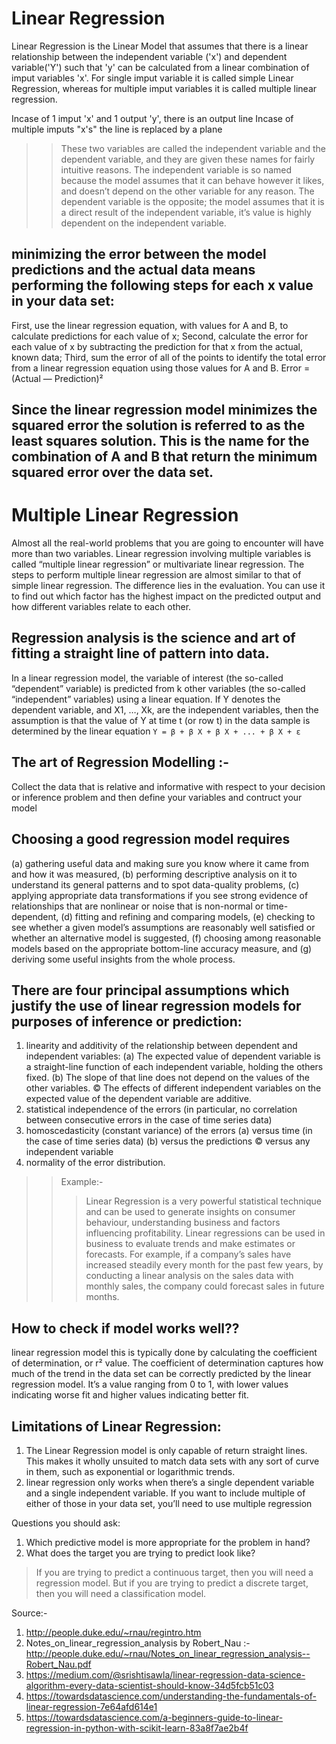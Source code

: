 # Linear Regression

Linear Regression is the Linear Model that assumes that there is a linear relationship between the independent variable ('x') and dependent variable('Y') such that 'y' can be calculated from a linear combination of imput variables 'x'.
For single imput variable it is called simple Linear Regression, whereas for multiple imput variables it is called multiple linear regression.

Incase of 1 imput 'x' and 1 output 'y', there is an output line
Incase of multiple imputs "x's" the line is replaced by a plane

>>These two variables are called the independent variable and the dependent variable, and they are given these names for fairly intuitive reasons. The independent variable is so named because the model assumes that it can behave however it likes, and doesn’t depend on the other variable for any reason. The dependent variable is the opposite; the model assumes that it is a direct result of the independent variable, it’s value is highly dependent on the independent variable.

## minimizing the error between the model predictions and the actual data means performing the following steps for each x value in your data set:
First, use the linear regression equation, with values for A and B, to calculate predictions for each value of x;
Second, calculate the error for each value of x by subtracting the prediction for that x from the actual, known data;
Third, sum the error of all of the points to identify the total error from a linear regression equation using those values for A and B.
Error = (Actual — Prediction)²

## Since the linear regression model minimizes the squared error the solution is referred to as the least squares solution. This is the name for the combination of A and B that return the minimum squared error over the data set.

# Multiple Linear Regression
Almost all the real-world problems that you are going to encounter will have more than two variables. Linear regression involving multiple variables is called “multiple linear regression” or multivariate linear regression. The steps to perform multiple linear regression are almost similar to that of simple linear regression. The difference lies in the evaluation. You can use it to find out which factor has the highest impact on the predicted output and how different variables relate to each other.

## Regression analysis is the science and art of fitting a straight line of pattern into data.
In a linear regression model, the variable of interest (the so-called “dependent” variable) is predicted from k
other variables (the so-called “independent” variables) using a linear equation. If Y denotes the
dependent variable, and X1, …, Xk, are the independent variables, then the assumption is that the
value of Y at time t (or row t) in the data sample is determined by the linear equation
`Y = β + β X + β X + ... + β X + ε`

## The art of Regression Modelling :-
Collect the data that is relative and informative with respect to your decision or inference problem and then define your variables and contruct your model 

## Choosing a good regression model requires 
(a) gathering useful data and making sure you know where it came from and how it was measured, 
(b) performing descriptive analysis on it to understand its general patterns and to spot data-quality problems, 
(c) applying appropriate data transformations if you see strong evidence of relationships that are nonlinear or noise that is non-normal or time-dependent, 
(d) fitting and refining and comparing models, 
(e) checking to see whether a given model’s assumptions are reasonably well satisfied or whether an alternative model is suggested, 
(f) choosing among reasonable models based on the appropriate bottom-line accuracy measure, and
(g) deriving some useful insights from the whole process.

## There are four principal assumptions which justify the use of linear regression models for purposes of inference or prediction:
1. linearity and additivity of the relationship between dependent and independent variables:
(a) The expected value of dependent variable is a straight-line function of each independent variable, holding the others fixed.
(b) The slope of that line does not depend on the values of the other variables.
© The effects of different independent variables on the expected value of the dependent variable are additive.
2. statistical independence of the errors (in particular, no correlation between consecutive errors in the case of time series data)
3. homoscedasticity (constant variance) of the errors
(a) versus time (in the case of time series data)
(b) versus the predictions
© versus any independent variable
4. normality of the error distribution.


>> Example:-
>>> Linear Regression is a very powerful statistical technique and can be used to generate insights on consumer behaviour, understanding business and factors influencing profitability. Linear regressions can be used in business to evaluate trends and make estimates or forecasts. For example, if a company’s sales have increased steadily every month for the past few years, by conducting a linear analysis on the sales data with monthly sales, the company could forecast sales in future months.

## How to check if model works well??
linear regression model this is typically done by calculating the coefficient of determination, or r² value. 
The coefficient of determination captures how much of the trend in the data set can be correctly predicted by the linear regression model. It’s a value ranging from 0 to 1, with lower values indicating worse fit and higher values indicating better fit.

## Limitations of Linear Regression:
1. The Linear Regression model is only capable of return straight lines. This makes it wholly unsuited to match data sets with any sort of curve in them, such as exponential or logarithmic trends.
2. linear regression only works when there’s a single dependent variable and a single independent variable. If you want to include multiple of either of those in your data set, you’ll need to use multiple regression



Questions you should ask:
1. Which predictive model is more appropriate for the problem in hand?
2. What does the target you are trying to predict look like?

>If you are trying to predict a continuous target, then you will need a regression model.
>But if you are trying to predict a discrete target, then you will need a classification model.




Source:-
1. http://people.duke.edu/~rnau/regintro.htm
2. Notes_on_linear_regression_analysis by Robert_Nau :- 
http://people.duke.edu/~rnau/Notes_on_linear_regression_analysis--Robert_Nau.pdf
3. https://medium.com/@srishtisawla/linear-regression-data-science-algorithm-every-data-scientist-should-know-34d5fcb51c03
4. https://towardsdatascience.com/understanding-the-fundamentals-of-linear-regression-7e64afd614e1
5. https://towardsdatascience.com/a-beginners-guide-to-linear-regression-in-python-with-scikit-learn-83a8f7ae2b4f